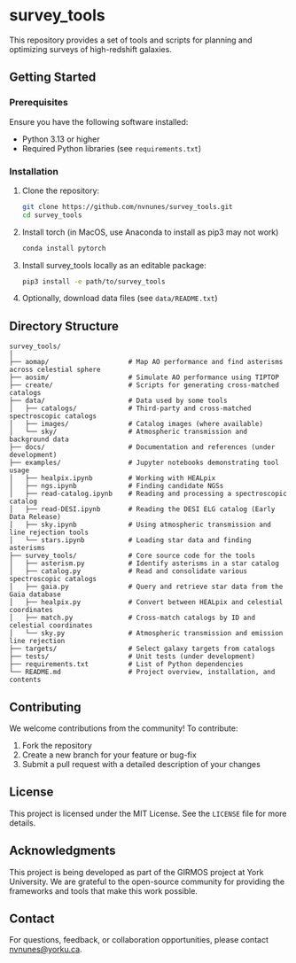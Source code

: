 # survey_tools

This repository provides a set of tools and scripts for planning and optimizing surveys of high-redshift galaxies.

## Getting Started

### Prerequisites

Ensure you have the following software installed:

- Python 3.13 or higher
- Required Python libraries (see `requirements.txt`)

### Installation

1. Clone the repository:
   ```bash
   git clone https://github.com/nvnunes/survey_tools.git
   cd survey_tools
   ```
2. Install torch (in MacOS, use Anaconda to install as pip3 may not work)
   ```bash
   conda install pytorch
   ```
3. Install survey_tools locally as an editable package:
   ```bash
   pip3 install -e path/to/survey_tools
   ```
4. Optionally, download data files (see `data/README.txt`)

## Directory Structure

```
survey_tools/
│
├── aomap/                    # Map AO performance and find asterisms across celestial sphere
├── aosim/                    # Simulate AO performance using TIPTOP
├── create/                   # Scripts for generating cross-matched catalogs
├── data/                     # Data used by some tools
│   ├── catalogs/             # Third-party and cross-matched spectroscopic catalogs
│   ├── images/               # Catalog images (where available)
│   └── sky/                  # Atmospheric transmission and background data
├── docs/                     # Documentation and references (under development)
├── examples/                 # Jupyter notebooks demonstrating tool usage
│   ├── healpix.ipynb         # Working with HEALpix
│   ├── ngs.ipynb             # Finding candidate NGSs
│   ├── read-catalog.ipynb    # Reading and processing a spectroscopic catalog
│   ├── read-DESI.ipynb       # Reading the DESI ELG catalog (Early Data Release)
│   ├── sky.ipynb             # Using atmospheric transmission and line rejection tools
│   └── stars.ipynb           # Loading star data and finding asterisms
├── survey_tools/             # Core source code for the tools
│   ├── asterism.py           # Identify asterisms in a star catalog
│   ├── catalog.py            # Read and consolidate various spectroscopic catalogs
│   ├── gaia.py               # Query and retrieve star data from the Gaia database
│   ├── healpix.py            # Convert between HEALpix and celestial coordinates
│   ├── match.py              # Cross-match catalogs by ID and celestial coordinates
│   └── sky.py                # Atmospheric transmission and emission line rejection
├── targets/                  # Select galaxy targets from catalogs
├── tests/                    # Unit tests (under development)
├── requirements.txt          # List of Python dependencies
└── README.md                 # Project overview, installation, and contents
```

## Contributing

We welcome contributions from the community! To contribute:

1. Fork the repository
2. Create a new branch for your feature or bug-fix
3. Submit a pull request with a detailed description of your changes

## License

This project is licensed under the MIT License. See the `LICENSE` file for more details.

## Acknowledgments

This project is being developed as part of the GIRMOS project at York University. We are grateful to the open-source community for providing the frameworks and tools that make this work possible.

## Contact

For questions, feedback, or collaboration opportunities, please contact [nvnunes@yorku.ca](mailto:nvnunes@yorku.ca).
